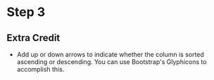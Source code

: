 # Step 3
## Extra Credit

* Add up or down arrows to indicate whether the column is sorted ascending or descending. You can use Bootstrap's Glyphicons to accomplish this.